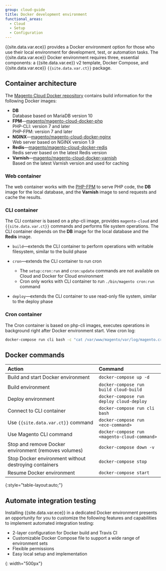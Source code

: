 ```yaml
---
group: cloud-guide
title: Docker development environment
functional_areas:
  - Cloud
  - Setup
  - Configuration
---
```


{{site.data.var.ece}} provides a Docker environment option for those who use their local environment for development, test, or automation tasks. The {{site.data.var.ece}} Docker environment requires three, essential components: a {{site.data.var.ee}} v2 template, Docker Compose, and {{site.data.var.ece}} `{{site.data.var.ct}}` package.

## Container architecture

The [Magento Cloud Docker repository](https://github.com/magento/magento-cloud-docker) contains build information for the following Docker images:

-  **DB**  
    Database based on MariaDB version 10
-  **FPM**—[magento/magento-cloud-docker-php](https://hub.docker.com/r/magento/magento-cloud-docker-php/)  
    PHP-CLI: version 7 and later  
    PHP-FPM: version 7 and later  
-  **NGINX**—[magento/magento-cloud-docker-nginx](https://hub.docker.com/r/magento/magento-cloud-docker-nginx/)  
    Web server based on NGINX version 1.9
-  **Redis**—[magento/magento-cloud-docker-redis](https://hub.docker.com/r/magento/magento-cloud-docker-redis/)  
    Redis server based on the latest Redis version
-  **Varnish**—[magento/magento-cloud-docker-varnish](https://hub.docker.com/r/magento/magento-cloud-docker-varnish/)  
    Based on the latest Varnish version and used for caching

### Web container

The web container works with the [PHP-FPM](https://php-fpm.org) to serve PHP code, the **DB** image for the local database, and the **Varnish** image to send requests and cache the results.

### CLI container

The CLI container is based on a php-cli image, provides `magento-cloud` and `{{site.data.var.ct}}` commands and performs file system operations. The CLI container depends on the **DB** image for the local database and the **Redis** image.

-  `build`—extends the CLI container to perform operations with writable filesystem, similar to the build phase
-  `cron`—extends the CLI container to run cron

    -  The `setup:cron:run` and `cron:update` commands are not available on Cloud and Docker for Cloud environment
    -  Cron only works with CLI container to run `./bin/magento cron:run` command

-  `deploy`—extends the CLI container to use read-only file system, similar to the deploy phase

### Cron container

The Cron container is based on php-cli images, executes operations in background right after Docker environment start. View cron log:

```bash
docker-compose run cli bash -c "cat /var/www/magento/var/log/magento.cron.log"
```

## Docker commands

Action | Command
:--- | :---
Build and start Docker environment | `docker-compose up -d`
Build environment | `docker-compose run build cloud-build`
Deploy environment | `docker-compose run deploy cloud-deploy`
Connect to CLI container | `docker-compose run cli bash`
Use `{{site.data.var.ct}}` command | `docker-compose run <ece-command>`
Use Magento CLI command | `docker-compose run <magento-cloud-command>`
Stop and remove Docker environment (removes volumes) | `docker-compose down -v`
Stop Docker environment without destroying containers | `docker-compose stop`
Resume Docker environment | `docker-compose start`
{:style="table-layout:auto;"}

## Automate integration testing

Installing {{site.data.var.ece}} in a dedicated Docker environment presents an opportunity for you to customize the following features and capabilities to implement automated integration testing:

-  2-layer configuration for Docker build and Travis CI
-  Customizable Docker Compose file to support a wide range of environment sets
-  Flexible permissions
-  Easy local setup and implementation

[containers]: {{site.baseurl}}/common/images/cloud/docker-containers.png
 {: width="500px"}
